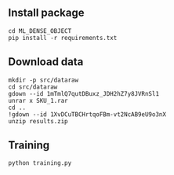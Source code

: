 ## Install package

```
cd ML_DENSE_OBJECT
pip install -r requirements.txt
```

## Download data

```
mkdir -p src/dataraw
cd src/dataraw
gdown --id 1mTmlQ7qutDBuxz_JDH2hZ7y8JVRnSl1
unrar x SKU_1.rar
cd ..
!gdown --id 1XvDCuTBCHrtqoFBm-vt2NcAB9eU9o3nX
unzip results.zip

```

## Training

```
python training.py
```

